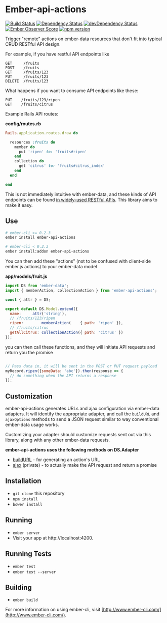 # Ember-api-actions

[![Build Status](https://travis-ci.org/truenorth/ember-api-actions.svg?branch=master)](https://travis-ci.org/truenorth/ember-api-actions)
[![Dependency Status](https://david-dm.org/truenorth/ember-api-actions.svg)](https://david-dm.org/truenorth/ember-api-actions)
[![devDependency Status](https://david-dm.org/truenorth/ember-api-actions/dev-status.svg)](https://david-dm.org/truenorth/ember-api-actions#info=devDependencies)
[![Ember Observer Score](http://emberobserver.com/badges/ember-api-actions.svg)](http://emberobserver.com/addons/ember-api-actions)
[![npm version](https://badge.fury.io/js/ember-api-actions.svg)](http://badge.fury.io/js/ember-api-actions)

Trigger "remote" actions on ember-data resources that don't fit into typical CRUD RESTful API design.

For example, if you have restful API endpoints like

```
GET     /fruits
POST    /fruits
GET     /fruits/123
PUT     /fruits/123
DELETE  /fruits/123
```

What happens if you want to consume API endpoints like these:

```
PUT    /fruits/123/ripen
GET    /fruits/citrus
```

Example Rails API routes:

**config/routes.rb**

```rb
Rails.application.routes.draw do

  resources :fruits do
    member do
      put 'ripen' to: 'fruits#ripen'
    end
    collection do
      get 'citrus' to: 'fruits#citrus_index'
    end
  end

end

```


This is not immediately intuitive with ember-data, and these kinds of API endpoints can be found [in widely-used RESTful APIs](https://developer.github.com/v3/gists/#star-a-gist). This library aims to make it easy. 



## Use
```sh
# ember-cli >= 0.2.3
ember install ember-api-actions

# ember-cli < 0.2.3
ember install:addon ember-api-actions

```

You can then add these "actions" (not to be confused with client-side ember.js actions) to your ember-data model


**app/models/fruit.js**
```js
import DS from 'ember-data';
import { memberAction, collectionAction } from 'ember-api-actions';

const { attr } = DS;

export default DS.Model.extend({
  name:     attr('string'),
  // /fruits/123/ripen
  ripen:        memberAction(    { path: 'ripen' }),
  // /fruits/citrus
  getAllCitrus: collectionAction({ path: 'citrus' })
});

```

you can then call these functions, and they will initiate API requests and return you the promise

```js

// Pass data in, it will be sent in the POST or PUT request payload
myRecord.ripen({someData: 'abc'}).then(response => {
  // do something when the API returns a response
});

```

## Customization

ember-api-actions generates URLs and ajax configuration via ember-data adapters. It will identify the appropriate adapter, and call the `buildURL` and `ajaxOptions` methods to send a JSON request similar to way conventional ember-data usage works. 

Customizing your adapter should customize requests sent out via this library, along with any other ember-data requests. 

**ember-api-actions uses the following methods on DS.Adapter**

* [buildURL](http://emberjs.com/api/data/classes/DS.RESTAdapter.html#method_buildURL) - for generating an action's URL
* [ajax](https://github.com/emberjs/data/blob/v1.13.4/packages/ember-data/lib/adapters/rest-adapter.js#L836-L859) (private) - to actually make the API request and return a promise


## Installation

* `git clone` this repository
* `npm install`
* `bower install`

## Running

* `ember server`
* Visit your app at http://localhost:4200.

## Running Tests

* `ember test`
* `ember test --server`

## Building

* `ember build`

For more information on using ember-cli, visit [http://www.ember-cli.com/](http://www.ember-cli.com/).

